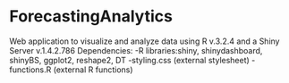 # ForecastingAnalytics
Web application to visualize and analyze data using R v.3.2.4 and a Shiny Server v.1.4.2.786
Dependencies:
  -R libraries:shiny, shinydashboard, shinyBS, ggplot2, reshape2, DT
  -styling.css (external stylesheet)
  -functions.R (external R functions)
